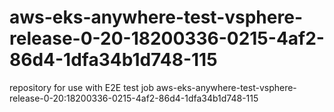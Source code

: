 # aws-eks-anywhere-test-vsphere-release-0-20-18200336-0215-4af2-86d4-1dfa34b1d748-115
repository for use with E2E test job aws-eks-anywhere-test-vsphere-release-0-20:18200336-0215-4af2-86d4-1dfa34b1d748-115
